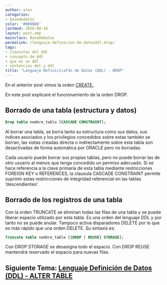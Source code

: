 ```yaml
---
author: alex
categories:
- basededatos
color: '#009688'
lastmod: 2016-08-16
layout: post.amp
mainclass: BaseDeDatos
permalink: /lenguaje-definicion-de-datosddl-drop/
tags:
- clausulas del ddl
- concepto de ddl
- que es un ddl
- sentencias dml y ddl
title: "Lenguaje Definici\xF3n de Datos (DDL) - DROP"
---
```


En el anterior post vimos la orden [CREATE.][1]

En este post explicaré el funcionamiento de la orden DROP.



## Borrado de una tabla (estructura y datos)

```sql
Drop table nombre_tabla [CASCADE CONSTRAINT];
```

Al borrar una tabla, se borra tanto su estructura como sus datos, sus índices asociados y los privilegios concedidos sobre estas también se borran, las vistas creadas directa o indirectamente sobre esta tabla son desactivadas de forma automática por ORACLE pero no borradas.

<!--more-->

Cada usuario puede borrar sus propias tablas, pero no puede borrar las de otro usuario al menos que tenga concedido un permiso adecuado.
Si se hace referencia a la clave primaria de esta tabla mediante restricciones FOREIGN KEY o REFERENCES, la clausula CASCADE CONSTRAINT permite suprimir estas restricciones de integridad referencial en las tablas ‘descendientes’.

## Borrado de los registros de una tabla

Con la orden TRUNCATE se eliminan todas las filas de una tabla y se puede liberar espacio utilizado por esta tabla. Es una orden del lenguaje DDL y por tanto no se puede anular. Tampoco activa disparadores DELETE por lo que es más rápido que una orden DELETE. Su sintaxis es:

```sql
Truncate table nombre_table [{DROP | REUSE} STORAGE];
```

Con DROP STORAGE se desasigna todo el espacio.
Con DROP REUSE mantendrá reservado el espacio para nuevas filas.

## Siguiente Tema: [Lenguaje Definición de Datos (DDL) - ALTER TABLE][2]

 [1]: https://elbauldelprogramador.com/lenguaje-definicion-de-datosddl-create/
 [2]: https://elbauldelprogramador.com/lenguaje-definicion-de-datos-ddl-alter/